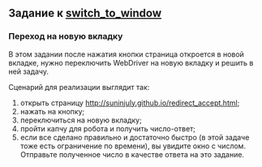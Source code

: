 ## Задание к [switch_to_window](../solutions/switch_to_window.py)

### Переход на новую вкладку

В этом задании после нажатия кнопки страница откроется в новой вкладке, нужно переключить WebDriver на новую вкладку
и решить в ней задачу.

Сценарий для реализации выглядит так:

1) открыть страницу http://suninjuly.github.io/redirect_accept.html;
2) нажать на кнопку;
3) переключиться на новую вкладку;
4) пройти капчу для робота и получить число-ответ;
5) если все сделано правильно и достаточно быстро (в этой задаче тоже есть ограничение по времени), вы увидите окно
   с числом. Отправьте полученное число в качестве ответа на это задание.
